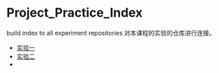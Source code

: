 # Project_Practice_Index
build index to all experiment repositories
对本课程的实验的仓库进行连接。

- [实验一](https://github.com/Karwei0/Project_Practie_exp1.git)
- [实验二](https://github.com/Karwei0/Project_Practice_exp2.git)
- <br />
